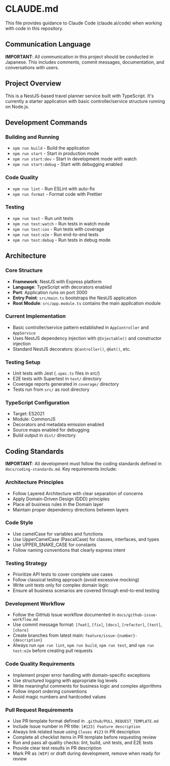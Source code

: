 # CLAUDE.md

This file provides guidance to Claude Code (claude.ai/code) when working with code in this repository.

## Communication Language

**IMPORTANT**: All communication in this project should be conducted in Japanese. This includes comments, commit messages, documentation, and conversations with users.

## Project Overview

This is a NestJS-based travel planner service built with TypeScript. It's currently a starter application with basic controller/service structure running on Node.js.

## Development Commands

### Building and Running
- `npm run build` - Build the application
- `npm run start` - Start in production mode
- `npm run start:dev` - Start in development mode with watch
- `npm run start:debug` - Start with debugging enabled

### Code Quality
- `npm run lint` - Run ESLint with auto-fix
- `npm run format` - Format code with Prettier

### Testing
- `npm run test` - Run unit tests
- `npm run test:watch` - Run tests in watch mode
- `npm run test:cov` - Run tests with coverage
- `npm run test:e2e` - Run end-to-end tests
- `npm run test:debug` - Run tests in debug mode

## Architecture

### Core Structure
- **Framework**: NestJS with Express platform
- **Language**: TypeScript with decorators enabled
- **Port**: Application runs on port 3000
- **Entry Point**: `src/main.ts` bootstraps the NestJS application
- **Root Module**: `src/app.module.ts` contains the main application module

### Current Implementation
- Basic controller/service pattern established in `AppController` and `AppService`
- Uses NestJS dependency injection with `@Injectable()` and constructor injection
- Standard NestJS decorators: `@Controller()`, `@Get()`, etc.

### Testing Setup
- Unit tests with Jest (`.spec.ts` files in src/)
- E2E tests with Supertest in `test/` directory
- Coverage reports generated in `coverage/` directory
- Tests run from `src/` as root directory

### TypeScript Configuration
- Target: ES2021
- Module: CommonJS
- Decorators and metadata emission enabled
- Source maps enabled for debugging
- Build output in `dist/` directory

## Coding Standards

**IMPORTANT**: All development must follow the coding standards defined in `docs/coding-standards.md`. Key requirements include:

### Architecture Principles
- Follow Layered Architecture with clear separation of concerns
- Apply Domain-Driven Design (DDD) principles
- Place all business rules in the Domain layer
- Maintain proper dependency directions between layers

### Code Style
- Use camelCase for variables and functions
- Use UpperCamelCase (PascalCase) for classes, interfaces, and types
- Use UPPER_SNAKE_CASE for constants
- Follow naming conventions that clearly express intent

### Testing Strategy
- Prioritize API tests to cover complete use cases
- Follow classical testing approach (avoid excessive mocking)
- Write unit tests only for complex domain logic
- Ensure all business scenarios are covered through end-to-end testing

### Development Workflow
- Follow the GitHub Issue workflow documented in `docs/github-issue-workflow.md`
- Use commit message format: `[feat]`, `[fix]`, `[docs]`, `[refactor]`, `[test]`, `[chore]`
- Create branches from latest main: `feature/issue-{number}-{description}`
- Always run `npm run lint`, `npm run build`, `npm run test`, and `npm run test:e2e` before creating pull requests

### Code Quality Requirements
- Implement proper error handling with domain-specific exceptions
- Use structured logging with appropriate log levels
- Write meaningful comments for business logic and complex algorithms
- Follow import ordering conventions
- Avoid magic numbers and hardcoded values

### Pull Request Requirements
- Use PR template format defined in `.github/PULL_REQUEST_TEMPLATE.md`
- Include Issue number in PR title: `[#123] Feature description`
- Always link related Issue using `Closes #123` in PR description
- Complete all checklist items in PR template before requesting review
- Run and pass all quality checks: lint, build, unit tests, and E2E tests
- Provide clear test results in PR description
- Mark PR as `[WIP]` or draft during development, remove when ready for review